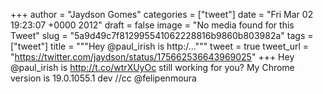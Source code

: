 
+++
author = "Jaydson Gomes"
categories = ["tweet"]
date = "Fri Mar 02 19:23:07 +0000 2012"
draft = false
image = "No media found for this Tweet"
slug = "5a9d49c7f812995541062228816b9860b803982a"
tags = ["tweet"]
title = """Hey @paul_irish is http:/..."""
tweet = true
tweet_url = "https://twitter.com/jaydson/status/175662536643969025"
+++
Hey @paul_irish is http://t.co/wtrXUyOc still working for you? My Chrome version is 19.0.1055.1 dev //cc @felipenmoura
